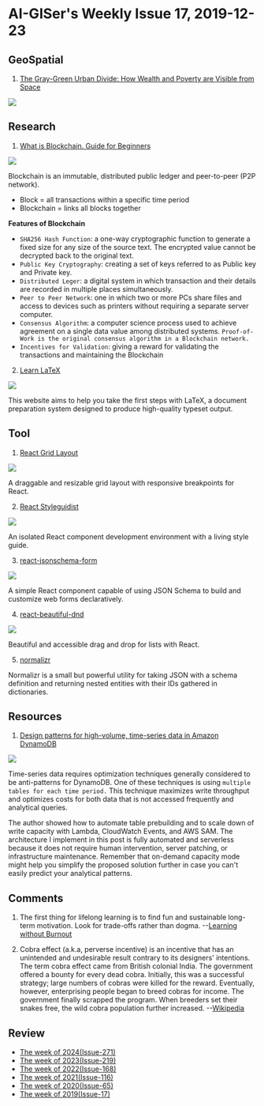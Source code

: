 # AI-GISer's Weekly Issue 17, 2019-12-23

## GeoSpatial

1. [The Gray-Green Urban Divide: How Wealth and Poverty are Visible from Space](https://www.geographyrealm.com/gray-green-urban-divide-wealth-poverty-visible-space/)

![](https://cdn.shortpixel.ai/client2/q_lossy,ret_img,w_700/https://www.geographyrealm.com/wp-content/uploads/2016/08/Dar-es-Salaam-Tanzania.jpg)

## Research

1. [What is Blockchain. Guide for Beginners](https://techgeek628.medium.com/what-is-blockchain-guide-for-beginners-ed093fdbb8c5)

![](https://miro.medium.com/max/638/0*lxlhe5BdjrQQToDJ.)

Blockchain is an immutable, distributed public ledger and peer-to-peer (P2P network).

- Block = all transactions within a specific time period
- Blockchain = links all blocks together

**Features of Blockchain**

- `SHA256 Hash Function`: a one-way cryptographic function to generate a fixed size for any size of the source text. The encrypted value cannot be decrypted back to the original text.
- `Public Key Cryptography`: creating a set of keys referred to as Public key and Private key.
- `Distributed Leger`: a digital system in which transaction and their details are recorded in multiple places simultaneously.
- `Peer to Peer Network`: one in which two or more PCs share files and access to devices such as printers without requiring a separate server computer.
- `Consensus Algorithm`: a computer science process used to achieve agreement on a single data value among distributed systems. `Proof-of-Work is the original consensus algorithm in a Blockchain network.`
- `Incentives for Validation`: giving a reward for validating the transactions and maintaining the Blockchain

2. [Learn LaTeX](https://www.learnlatex.org/en/)

![](https://camo.githubusercontent.com/410261e3a43af1bda70d03bafe6f4a05ae82218f7d18d7aeaac38519c39a0f9a/68747470733a2f2f63646e2e6265656b6b612e636f6d2f626c6f67696d672f61737365742f3230323130332f6267323032313033313830332e6a7067)

This website aims to help you take the first steps with LaTeX, a document preparation system designed to produce high-quality typeset output.

## Tool

1. [React Grid Layout](https://github.com/react-grid-layout/react-grid-layout)

![](https://camo.githubusercontent.com/c4c5ad848e7f3cbc45c44a115b0ab01ff36e81898893b1177440ae3522e40eb4/687474703a2f2f692e696d6775722e636f6d2f6f6f314e5436632e676966)

A draggable and resizable grid layout with responsive breakpoints for React.

2. [React Styleguidist](https://github.com/styleguidist/react-styleguidist)

![](https://user-images.githubusercontent.com/1703219/74945569-51c6ad00-543b-11ea-8351-f4d86860893a.gif)

An isolated React component development environment with a living style guide.

3. [react-jsonschema-form](https://github.com/rjsf-team/react-jsonschema-form)

![](https://camo.githubusercontent.com/88bfa2b9308ab6acec70d2dd8e14d4c57682c7535bd7b23ca2949aaae325eb0b/68747470733a2f2f692e696d6775722e636f6d2f4d385a434553352e676966)

A simple React component capable of using JSON Schema to build and customize web forms declaratively.

4. [react-beautiful-dnd](https://github.com/atlassian/react-beautiful-dnd)

![](https://user-images.githubusercontent.com/2182637/53614150-efbed780-3c2c-11e9-9204-a5d2e746faca.gif)

Beautiful and accessible drag and drop for lists with React.

5. [normalizr](https://github.com/paularmstrong/normalizr)

Normalizr is a small but powerful utility for taking JSON with a schema definition and returning nested entities with their IDs gathered in dictionaries.

## Resources

1. [Design patterns for high-volume, time-series data in Amazon DynamoDB](https://aws.amazon.com/blogs/database/design-patterns-for-high-volume-time-series-data-in-amazon-dynamodb/)

![](https://d2908q01vomqb2.cloudfront.net/887309d048beef83ad3eabf2a79a64a389ab1c9f/2019/02/21/time-series-dynamodb-1.gif)

Time-series data requires optimization techniques generally considered to be anti-patterns for DynamoDB. One of these techniques is using `multiple tables for each time period.` This technique maximizes write throughput and optimizes costs for both data that is not accessed frequently and analytical queries.

The author showed how to automate table prebuilding and to scale down of write capacity with Lambda, CloudWatch Events, and AWS SAM. The architecture I implement in this post is fully automated and serverless because it does not require human intervention, server patching, or infrastructure maintenance. Remember that on-demand capacity mode might help you simplify the proposed solution further in case you can't easily predict your analytical patterns.

## Comments

1. The first thing for lifelong learning is to find fun and sustainable long-term motivation. Look for trade-offs rather than dogma.
   --[Learning without Burnout](https://junglecoder.com/blog/learning-without-burnout)

2. Cobra effect (a.k.a, perverse incentive) is an incentive that has an unintended and undesirable result contrary to its designers' intentions. The term cobra effect came from British colonial India. The government offered a bounty for every dead cobra. Initially, this was a successful strategy; large numbers of cobras were killed for the reward. Eventually, however, enterprising people began to breed cobras for income. The government finally scrapped the program. When breeders set their snakes free, the wild cobra population further increased.
   --[Wikipedia](https://en.wikipedia.org/wiki/Perverse_incentive#Cobra_effect)

## Review

- [The week of 2024(Issue-271)](../2024/issue-271.md)
- [The week of 2023(Issue-219)](../2023/issue-219.md)
- [The week of 2022(Issue-168)](../2022/issue-168.md)
- [The week of 2021(Issue-116)](../2021/issue-116.md)
- [The week of 2020(Issue-65)](../2020/issue-65.md)
- [The week of 2019(Issue-17)](../2019/issue-17.md)
